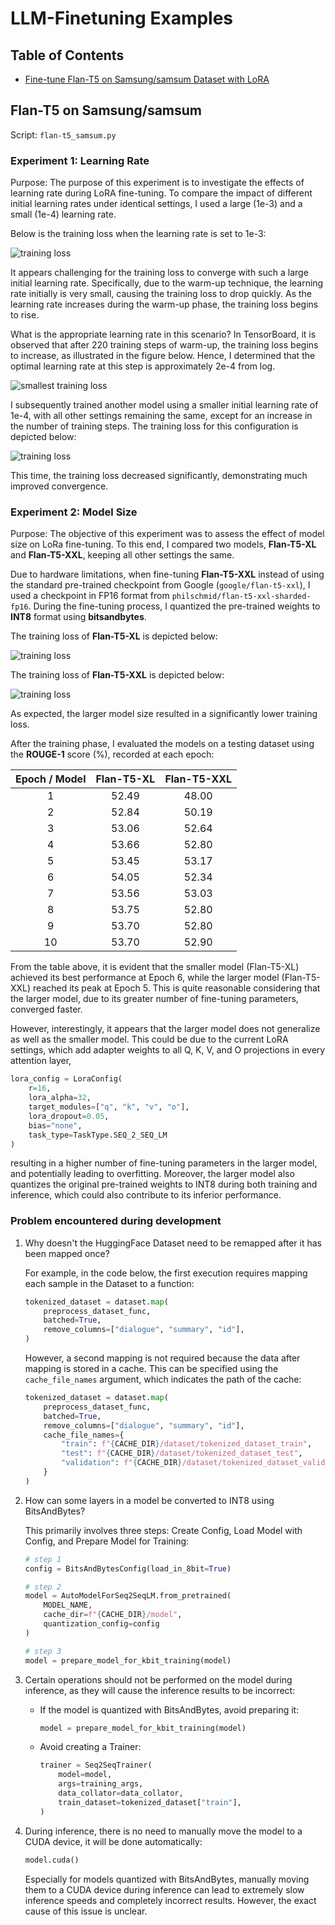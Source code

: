 # LLM-Finetuning Examples

## Table of Contents

- [Fine-tune Flan-T5 on Samsung/samsum Dataset with LoRA](#flan-t5-on-samsungsamsum)

## Flan-T5 on Samsung/samsum

Script: `flan-t5_samsum.py`

### Experiment 1: Learning Rate

Purpose: The purpose of this experiment is to investigate the effects of learning rate during LoRA fine-tuning. To compare the impact of different initial learning rates under identical settings, I used a large (1e-3) and a small (1e-4) learning rate.

Below is the training loss when the learning rate is set to 1e-3:

![training loss](resource/flan-t5-xl-samsum-lr=1e-3/training_loss.png)

It appears challenging for the training loss to converge with such a large initial learning rate. Specifically, due to the warm-up technique, the learning rate initially is very small, causing the training loss to drop quickly. As the learning rate increases during the warm-up phase, the training loss begins to rise.

What is the appropriate learning rate in this scenario? In TensorBoard, it is observed that after 220 training steps of warm-up, the training loss begins to increase, as illustrated in the figure below. Hence, I determined that the optimal learning rate at this step is approximately 2e-4 from log.

![smallest training loss](resource/flan-t5-xl-samsum-lr=1e-3/smallest_training_loss.png)

I subsequently trained another model using a smaller initial learning rate of 1e-4, with all other settings remaining the same, except for an increase in the number of training steps. The training loss for this configuration is depicted below:

![training loss](resource/flan-t5-xl-samsum-lr=1e-4/training_loss.png)

This time, the training loss decreased significantly, demonstrating much improved convergence.

### Experiment 2: Model Size

Purpose: The objective of this experiment was to assess the effect of model size on LoRa fine-tuning. To this end, I compared two models, **Flan-T5-XL** and **Flan-T5-XXL**, keeping all other settings the same.

Due to hardware limitations, when fine-tuning **Flan-T5-XXL** instead of using the standard pre-trained checkpoint from Google (`google/flan-t5-xxl`), I used a checkpoint in FP16 format from `philschmid/flan-t5-xxl-sharded-fp16`. During the fine-tuning process, I quantized the pre-trained weights to **INT8** format using **bitsandbytes**.

The training loss of **Flan-T5-XL** is depicted below:

![training loss](resource/flan-t5-xl-samsum-lr=1e-4/training_loss.png)

The training loss of **Flan-T5-XXL** is depicted below:

![training loss](resource/flan-t5-xxl-sharded-fp16-samsum/training_loss.png)

As expected, the larger model size resulted in a significantly lower training loss.

After the training phase, I evaluated the models on a testing dataset using the **ROUGE-1** score (%), recorded at each epoch:

| Epoch / Model | Flan-T5-XL | Flan-T5-XXL |
|:-------------:|:----------:|:-----------:|
|       1       |   52.49    |   48.00     |
|       2       |   52.84    |   50.19     |
|       3       |   53.06    |   52.64     |
|       4       |   53.66    |   52.80     |
|       5       |   53.45    |   53.17     |
|       6       |   54.05    |   52.34     |
|       7       |   53.56    |   53.03     |
|       8       |   53.75    |   52.80     |
|       9       |   53.70    |   52.80     |
|       10      |   53.70    |   52.90     |

From the table above, it is evident that the smaller model (Flan-T5-XL) achieved its best performance at Epoch 6, while the larger model (Flan-T5-XXL) reached its peak at Epoch 5. This is quite reasonable considering that the larger model, due to its greater number of fine-tuning parameters, converged faster.

However, interestingly, it appears that the larger model does not generalize as well as the smaller model. This could be due to the current LoRA settings, which add adapter weights to all Q, K, V, and O projections in every attention layer,
```python
lora_config = LoraConfig(
    r=16,
    lora_alpha=32,
    target_modules=["q", "k", "v", "o"],
    lora_dropout=0.05,
    bias="none",
    task_type=TaskType.SEQ_2_SEQ_LM
)
```
resulting in a higher number of fine-tuning parameters in the larger model, and potentially leading to overfitting. Moreover, the larger model also quantizes the original pre-trained weights to INT8 during both training and inference, which could also contribute to its inferior performance.

### Problem encountered during development

1. Why doesn't the HuggingFace Dataset need to be remapped after it has been mapped once?
    
    For example, in the code below, the first execution requires mapping each sample in the Dataset to a function:
    ```python
    tokenized_dataset = dataset.map(
        preprocess_dataset_func,
        batched=True,
        remove_columns=["dialogue", "summary", "id"],
    )
    ```
    However, a second mapping is not required because the data after mapping is stored in a cache. This can be specified using the `cache_file_names` argument, which indicates the path of the cache:
    ```python
    tokenized_dataset = dataset.map(
        preprocess_dataset_func,
        batched=True,
        remove_columns=["dialogue", "summary", "id"],
        cache_file_names={
            "train": f"{CACHE_DIR}/dataset/tokenized_dataset_train",
            "test": f"{CACHE_DIR}/dataset/tokenized_dataset_test",
            "validation": f"{CACHE_DIR}/dataset/tokenized_dataset_validation"
        }
    )
    ```

2. How can some layers in a model be converted to INT8 using BitsAndBytes?

    This primarily involves three steps: Create Config, Load Model with Config, and Prepare Model for Training:
    ```python
    # step 1
    config = BitsAndBytesConfig(load_in_8bit=True)

    # step 2
    model = AutoModelForSeq2SeqLM.from_pretrained(
        MODEL_NAME,
        cache_dir=f"{CACHE_DIR}/model",
        quantization_config=config
    )

    # step 3
    model = prepare_model_for_kbit_training(model)
    ```

3. Certain operations should not be performed on the model during inference, as they will cause the inference results to be incorrect:
    - If the model is quantized with BitsAndBytes, avoid preparing it:
        ```python
        model = prepare_model_for_kbit_training(model)
        ```
    - Avoid creating a Trainer:
        ```python
        trainer = Seq2SeqTrainer(
            model=model,
            args=training_args,
            data_collator=data_collator,
            train_dataset=tokenized_dataset["train"],
        )
        ```

4. During inference, there is no need to manually move the model to a CUDA device, it will be done automatically:
    ```python
    model.cuda()
    ```
    Especially for models quantized with BitsAndBytes, manually moving them to a CUDA device during inference can lead to extremely slow inference speeds and completely incorrect results. However, the exact cause of this issue is unclear.
